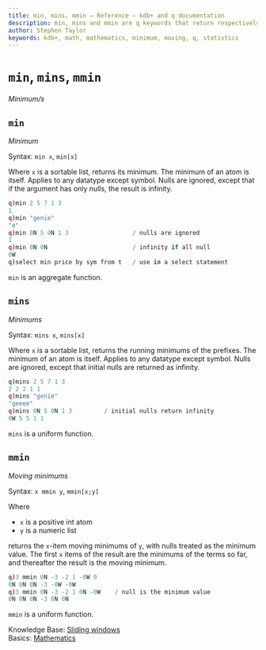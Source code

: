 ```yaml
---
title: min, mins, mmin – Reference – kdb+ and q documentation
description: min, mins and mmin are q keywords that return respectively the smallest item, the cumulative minimums, and the moving minimums of the argument.
author: Stephen Taylor
keywords: kdb+, math, mathematics, minimum, moving, q, statistics
---
```

# `min`, `mins`, `mmin`

_Minimum/s_




## `min` 

_Minimum_

Syntax: `min x`, `min[x]`

Where `x` is a sortable list, returns its minimum. 
The minimum of an atom is itself. Applies to any datatype except symbol. Nulls are ignored, except that if the argument has only nulls, the result is infinity.

```q
q)min 2 5 7 1 3
1
q)min "genie"
"e"
q)min 0N 5 0N 1 3                  / nulls are ignored
1
q)min 0N 0N                        / infinity if all null
0W
q)select min price by sym from t   / use in a select statement
```

`min` is an aggregate function.



## `mins` 

_Minimums_

Syntax: `mins x`, `mins[x]`

Where `x` is a sortable list, returns the running minimums of the prefixes. The minimum of an atom is itself. Applies to any datatype except symbol. Nulls are ignored, except that initial nulls are returned as infinity.

```q
q)mins 2 5 7 1 3
2 2 2 1 1
q)mins "genie"
"geeee"
q)mins 0N 5 0N 1 3         / initial nulls return infinity
0W 5 5 1 1
```

`mins` is a uniform function.


## `mmin`

_Moving minimums_

Syntax: `x mmin y`, `mmin[x;y]`

Where

-   `x` is a positive int atom
-   `y` is a numeric list

returns the `x`-item moving minimums of `y`, with nulls treated as the minimum value. The first `x` items of the result are the minimums of the terms so far, and thereafter the result is the moving minimum.

```q
q)3 mmin 0N -3 -2 1 -0W 0
0N 0N 0N -3 -0W -0W
q)3 mmin 0N -3 -2 1 0N -0W    / null is the minimum value
0N 0N 0N -3 0N 0N
```

`mmin` is a uniform function.


<i class="far fa-hand-point-right"></i> 
Knowledge Base: 
[Sliding windows](../kb/programming-idioms.md#how-do-i-apply-a-function-to-a-sequence-sliding-window)  
Basics: 
[Mathematics](../basics/math.md)
